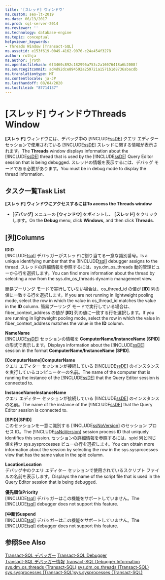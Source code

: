 ```yaml
---
title: '[スレッド] ウィンドウ'
ms.custom: seo-lt-2019
ms.date: 06/13/2017
ms.prod: sql-server-2014
ms.reviewer: ''
ms.technology: database-engine
ms.topic: conceptual
helpviewer_keywords:
- Threads Window [Transact-SQL]
ms.assetid: e153f619-0049-4162-9076-c24a454f3278
author: rothja
ms.author: jroth
ms.openlocfilehash: 6f3460c892c182996a753c2a16076418a6b2008f
ms.sourcegitcommit: ad4d92dce894592a259721a1571b1d8736abacdb
ms.translationtype: MT
ms.contentlocale: ja-JP
ms.lasthandoff: 08/04/2020
ms.locfileid: "87714137"
---
```

# <a name="threads-window"></a><span data-ttu-id="77d05-102">[スレッド] ウィンドウ</span><span class="sxs-lookup"><span data-stu-id="77d05-102">Threads Window</span></span>
  <span data-ttu-id="77d05-103">**[スレッド]** ウィンドウには、デバッグ中の [!INCLUDE[ssDE](../../includes/ssde-md.md)] クエリ エディター セッションで使用されている [!INCLUDE[ssDE](../../includes/ssde-md.md)] スレッドに関する情報が表示されます。</span><span class="sxs-lookup"><span data-stu-id="77d05-103">The **Threads** window displays information about the [!INCLUDE[ssDE](../../includes/ssde-md.md)] thread that is used by the [!INCLUDE[ssDE](../../includes/ssde-md.md)] Query Editor session that is being debugged.</span></span> <span data-ttu-id="77d05-104">スレッドの情報を表示するには、デバッグ モードである必要があります。</span><span class="sxs-lookup"><span data-stu-id="77d05-104">You must be in debug mode to display the thread information.</span></span>  
  
## <a name="task-list"></a><span data-ttu-id="77d05-105">タスク一覧</span><span class="sxs-lookup"><span data-stu-id="77d05-105">Task List</span></span>  
 <span data-ttu-id="77d05-106">**[スレッド] ウィンドウにアクセスするには**</span><span class="sxs-lookup"><span data-stu-id="77d05-106">**To access the Threads window**</span></span>  
  
-   <span data-ttu-id="77d05-107">**[デバッグ]** メニューの **[ウィンドウ]** をポイントし、 **[スレッド]** をクリックします。</span><span class="sxs-lookup"><span data-stu-id="77d05-107">On the **Debug** menu, click **Windows**, and then click **Threads**.</span></span>  
  
## <a name="columns"></a><span data-ttu-id="77d05-108">[列]</span><span class="sxs-lookup"><span data-stu-id="77d05-108">Columns</span></span>  
 <span data-ttu-id="77d05-109">**ID**</span><span class="sxs-lookup"><span data-stu-id="77d05-109">**ID**</span></span>  
 <span data-ttu-id="77d05-110">[!INCLUDE[tsql](../../includes/tsql-md.md)] デバッガーがスレッドに割り当てる一意な識別番号。</span><span class="sxs-lookup"><span data-stu-id="77d05-110">Is a unique identifying number that the [!INCLUDE[tsql](../../includes/tsql-md.md)] debugger assigns to the thread.</span></span> <span data-ttu-id="77d05-111">スレッドの詳細情報を参照するには、sys.dm_os_threads 動的管理ビューから行を選択します。</span><span class="sxs-lookup"><span data-stu-id="77d05-111">You can find more information about the thread by selecting a row from the sys.dm_os_threads dynamic management view.</span></span>  
  
 <span data-ttu-id="77d05-112">簡易プーリング モードで実行していない場合は、os_thread_id の値が **[ID]** 列の値に一致する行を選択します。</span><span class="sxs-lookup"><span data-stu-id="77d05-112">If you are not running in lightweight pooling mode, select the row in which the value in os_thread_id matches the value in the **ID** column.</span></span> <span data-ttu-id="77d05-113">簡易プーリング モードで実行している場合は、fiber_context_address の値が **[ID]** 列の値に一致する行を選択します。</span><span class="sxs-lookup"><span data-stu-id="77d05-113">If you are running in lightweight pooling mode, select the row in which the value in fiber_context_address matches the value in the **ID** column.</span></span>  
  
 <span data-ttu-id="77d05-114">**Name**</span><span class="sxs-lookup"><span data-stu-id="77d05-114">**Name**</span></span>  
 <span data-ttu-id="77d05-115">[!INCLUDE[ssDE](../../includes/ssde-md.md)] セッションの情報を **ComputerName/InstanceName [SPID]** の形式で表示します。</span><span class="sxs-lookup"><span data-stu-id="77d05-115">Displays information about the [!INCLUDE[ssDE](../../includes/ssde-md.md)] session in the format **ComputerName/InstanceName [SPID]**.</span></span>  
  
 <span data-ttu-id="77d05-116">**[ComputerName]**</span><span class="sxs-lookup"><span data-stu-id="77d05-116">**ComputerName**</span></span>  
 <span data-ttu-id="77d05-117">クエリ エディター セッションが接続している [!INCLUDE[ssDE](../../includes/ssde-md.md)] のインスタンスを実行しているコンピューターの名前。</span><span class="sxs-lookup"><span data-stu-id="77d05-117">The name of the computer that is running the instance of the [!INCLUDE[ssDE](../../includes/ssde-md.md)] that the Query Editor session is connected to.</span></span>  
  
 <span data-ttu-id="77d05-118">**InstanceName**</span><span class="sxs-lookup"><span data-stu-id="77d05-118">**InstanceName**</span></span>  
 <span data-ttu-id="77d05-119">クエリ エディター セッションが接続している [!INCLUDE[ssDE](../../includes/ssde-md.md)] のインスタンスの名前。</span><span class="sxs-lookup"><span data-stu-id="77d05-119">The name of the instance of the [!INCLUDE[ssDE](../../includes/ssde-md.md)] that the Query Editor session is connected to.</span></span>  
  
 <span data-ttu-id="77d05-120">**[SPID]**</span><span class="sxs-lookup"><span data-stu-id="77d05-120">**[SPID]**</span></span>  
 <span data-ttu-id="77d05-121">このセッションを一意に識別する [!INCLUDE[ssNoVersion](../../includes/ssnoversion-md.md)] のセッション プロセス ID。</span><span class="sxs-lookup"><span data-stu-id="77d05-121">The [!INCLUDE[ssNoVersion](../../includes/ssnoversion-md.md)] session process ID that uniquely identifies this session.</span></span> <span data-ttu-id="77d05-122">セッションの詳細情報を参照するには、spid 列と同じ値を持つ sys.sysprocesses ビューの行を選択します。</span><span class="sxs-lookup"><span data-stu-id="77d05-122">You can obtain more information about the session by selecting the row in the sys.sysprocesses view that has the same value in the spid column.</span></span>  
  
 <span data-ttu-id="77d05-123">**Location**</span><span class="sxs-lookup"><span data-stu-id="77d05-123">**Location**</span></span>  
 <span data-ttu-id="77d05-124">デバッグ中のクエリ エディター セッションで使用されているスクリプト ファイルの名前を表示します。</span><span class="sxs-lookup"><span data-stu-id="77d05-124">Displays the name of the script file that is used in the Query Editor session that is being debugged.</span></span>  
  
 <span data-ttu-id="77d05-125">**優先順位**</span><span class="sxs-lookup"><span data-stu-id="77d05-125">**Priority**</span></span>  
 <span data-ttu-id="77d05-126">[!INCLUDE[tsql](../../includes/tsql-md.md)] デバッガーはこの機能をサポートしていません。</span><span class="sxs-lookup"><span data-stu-id="77d05-126">The [!INCLUDE[tsql](../../includes/tsql-md.md)] debugger does not support this feature.</span></span>  
  
 <span data-ttu-id="77d05-127">**[中断]**</span><span class="sxs-lookup"><span data-stu-id="77d05-127">**Suspend**</span></span>  
 <span data-ttu-id="77d05-128">[!INCLUDE[tsql](../../includes/tsql-md.md)] デバッガーはこの機能をサポートしていません。</span><span class="sxs-lookup"><span data-stu-id="77d05-128">The [!INCLUDE[tsql](../../includes/tsql-md.md)] debugger does not support this feature.</span></span>  
  
## <a name="see-also"></a><span data-ttu-id="77d05-129">参照</span><span class="sxs-lookup"><span data-stu-id="77d05-129">See Also</span></span>  
 <span data-ttu-id="77d05-130">[Transact-SQL デバッガー](transact-sql-debugger.md) </span><span class="sxs-lookup"><span data-stu-id="77d05-130">[Transact-SQL Debugger](transact-sql-debugger.md) </span></span>  
 <span data-ttu-id="77d05-131">[Transact-SQL デバッガー情報](transact-sql-debugger-information.md) </span><span class="sxs-lookup"><span data-stu-id="77d05-131">[Transact-SQL Debugger Information](transact-sql-debugger-information.md) </span></span>  
 <span data-ttu-id="77d05-132">[sys.dm_os_threads &#40;Transact-SQL&#41;](/sql/relational-databases/system-dynamic-management-views/sys-dm-os-threads-transact-sql) </span><span class="sxs-lookup"><span data-stu-id="77d05-132">[sys.dm_os_threads &#40;Transact-SQL&#41;](/sql/relational-databases/system-dynamic-management-views/sys-dm-os-threads-transact-sql) </span></span>  
 [<span data-ttu-id="77d05-133">sys.sysprocesses &#40;Transact-SQL&#41;</span><span class="sxs-lookup"><span data-stu-id="77d05-133">sys.sysprocesses &#40;Transact-SQL&#41;</span></span>](/sql/relational-databases/system-compatibility-views/sys-sysprocesses-transact-sql)  
